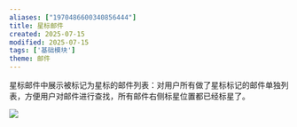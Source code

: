 ```yaml
---
aliases: ["1970486600340856444"]
title: 星标邮件
created: 2025-07-15
modified: 2025-07-15
tags: ['基础模块']
theme: 邮件
---
```


星标邮件中展示被标记为星标的邮件列表：对用户所有做了星标标记的邮件单独列表，方便用户对邮件进行查找，所有邮件右侧标星位置都已经标星了。

![](1a766ade23875436c593249c637b30bb.jpg)